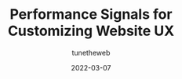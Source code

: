 ---
author: tunetheweb
date: 2022-03-07
permalink: false
publisher: smashingmag
tags:
  - performance
  - user-experience
  - web-vitals
  - customization
target_url: https://www.smashingmagazine.com/2022/03/signals-customizing-website-user-experience/
title: Performance Signals for Customizing Website UX
---